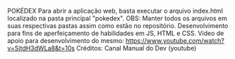 POKÉDEX
Para abrir a aplicação web, basta executar o arquivo index.html localizado na pasta principal "pokedex".
OBS: Manter todos os arquivos em suas respectivas pastas assim como estão no repositório.
Desenvolvimento para fins de aperfeiçamento de habilidades em JS, HTML e CSS.
Vídeo de apoio para desenvolvimento do mesmo: https://www.youtube.com/watch?v=SjtdH3dWLa8&t=10s
Créditos: Canal Manual do Dev (youtube)
